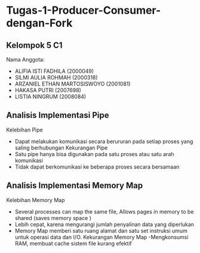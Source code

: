 # Tugas-1-Producer-Consumer-dengan-Fork

## Kelompok 5 C1
Nama Anggota:
- ALIFIA ISTI FADHILA (2000049)
- SILMI AULIA ROHMAH (2000318)
- ARZANIEL ETHAN MARTOSISWOYO (2001081)
- HAKASA PUTRI (2007698)
- LISTIA NINGRUM (2008084)


## Analisis Implementasi Pipe

Kelebihan Pipe
- Dapat melakukan komunikasi secara berururan pada setiap proses yang saling berhubungan
Kekurangan Pipe
- Satu pipe hanya bisa digunakan pada satu proses atau satu arah komunikasi
- Tidak dapat berkomunikasi ke beberapa proses secara bersamaan

## Analisis Implementasi Memory Map
Kelebihan Memory Map
- Several processes can map the same file, Allows pages in memory to be shared (saves memory space )
- Lebih cepat, karena mengurangi jumlah penyalinan data yang diperlukan
- Memory Map  memberi satu ruang alamat dan satu set instruksi umum untuk operasi data dan I/O.
Kekurangan  Memory Map
-Mengkonsumsi RAM, membuat cache sistem file kurang efektif
